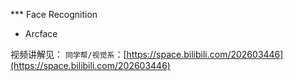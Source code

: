 *** Face Recognition
* Arcface

视频讲解见：
`同学帮/视觉系`：[https://space.bilibili.com/202603446](https://space.bilibili.com/202603446)
